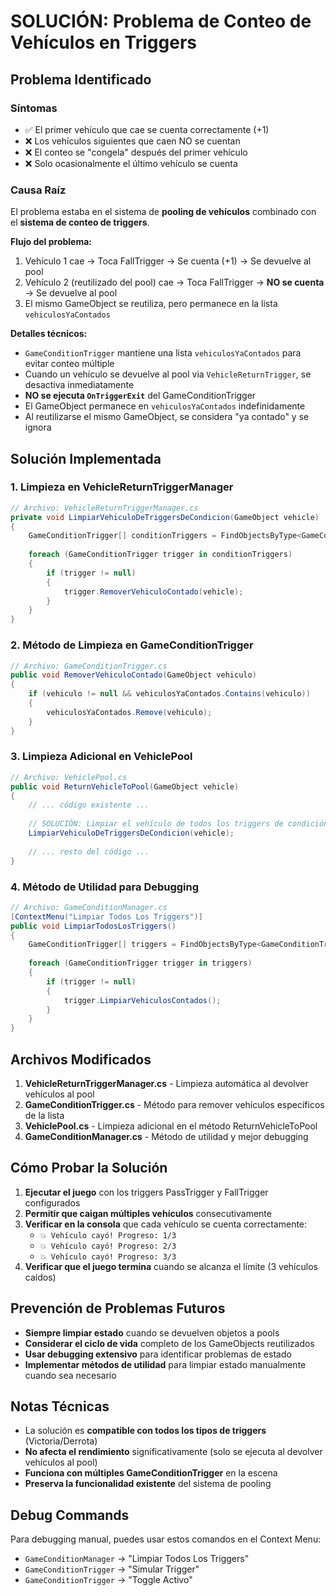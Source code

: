 # SOLUCIÓN: Problema de Conteo de Vehículos en Triggers

## Problema Identificado

### Síntomas
- ✅ El primer vehículo que cae se cuenta correctamente (+1)
- ❌ Los vehículos siguientes que caen NO se cuentan
- ❌ El conteo se "congela" después del primer vehículo
- ❌ Solo ocasionalmente el último vehículo se cuenta

### Causa Raíz
El problema estaba en el sistema de **pooling de vehículos** combinado con el **sistema de conteo de triggers**.

**Flujo del problema:**
1. Vehículo 1 cae → Toca FallTrigger → Se cuenta (+1) → Se devuelve al pool
2. Vehículo 2 (reutilizado del pool) cae → Toca FallTrigger → **NO se cuenta** → Se devuelve al pool
3. El mismo GameObject se reutiliza, pero permanece en la lista `vehiculosYaContados`

**Detalles técnicos:**
- `GameConditionTrigger` mantiene una lista `vehiculosYaContados` para evitar conteo múltiple
- Cuando un vehículo se devuelve al pool via `VehicleReturnTrigger`, se desactiva inmediatamente
- **NO se ejecuta `OnTriggerExit`** del GameConditionTrigger
- El GameObject permanece en `vehiculosYaContados` indefinidamente
- Al reutilizarse el mismo GameObject, se considera "ya contado" y se ignora

## Solución Implementada

### 1. Limpieza en VehicleReturnTriggerManager
```csharp
// Archivo: VehicleReturnTriggerManager.cs
private void LimpiarVehiculoDeTriggersDeCondicion(GameObject vehicle)
{
    GameConditionTrigger[] conditionTriggers = FindObjectsByType<GameConditionTrigger>(FindObjectsSortMode.None);
    
    foreach (GameConditionTrigger trigger in conditionTriggers)
    {
        if (trigger != null)
        {
            trigger.RemoverVehiculoContado(vehicle);
        }
    }
}
```

### 2. Método de Limpieza en GameConditionTrigger
```csharp
// Archivo: GameConditionTrigger.cs
public void RemoverVehiculoContado(GameObject vehiculo)
{
    if (vehiculo != null && vehiculosYaContados.Contains(vehiculo))
    {
        vehiculosYaContados.Remove(vehiculo);
    }
}
```

### 3. Limpieza Adicional en VehiclePool
```csharp
// Archivo: VehiclePool.cs
public void ReturnVehicleToPool(GameObject vehicle)
{
    // ... código existente ...
    
    // SOLUCIÓN: Limpiar el vehículo de todos los triggers de condición
    LimpiarVehiculoDeTriggersDeCondicion(vehicle);
    
    // ... resto del código ...
}
```

### 4. Método de Utilidad para Debugging
```csharp
// Archivo: GameConditionManager.cs
[ContextMenu("Limpiar Todos Los Triggers")]
public void LimpiarTodosLosTriggers()
{
    GameConditionTrigger[] triggers = FindObjectsByType<GameConditionTrigger>(FindObjectsSortMode.None);
    
    foreach (GameConditionTrigger trigger in triggers)
    {
        if (trigger != null)
        {
            trigger.LimpiarVehiculosContados();
        }
    }
}
```

## Archivos Modificados

1. **VehicleReturnTriggerManager.cs** - Limpieza automática al devolver vehículos al pool
2. **GameConditionTrigger.cs** - Método para remover vehículos específicos de la lista
3. **VehiclePool.cs** - Limpieza adicional en el método ReturnVehicleToPool
4. **GameConditionManager.cs** - Método de utilidad y mejor debugging

## Cómo Probar la Solución

1. **Ejecutar el juego** con los triggers PassTrigger y FallTrigger configurados
2. **Permitir que caigan múltiples vehículos** consecutivamente
3. **Verificar en la consola** que cada vehículo se cuenta correctamente:
   - `💥 Vehículo cayó! Progreso: 1/3`
   - `💥 Vehículo cayó! Progreso: 2/3`
   - `💥 Vehículo cayó! Progreso: 3/3`
4. **Verificar que el juego termina** cuando se alcanza el límite (3 vehículos caídos)

## Prevención de Problemas Futuros

- **Siempre limpiar estado** cuando se devuelven objetos a pools
- **Considerar el ciclo de vida** completo de los GameObjects reutilizados
- **Usar debugging extensivo** para identificar problemas de estado
- **Implementar métodos de utilidad** para limpiar estado manualmente cuando sea necesario

## Notas Técnicas

- La solución es **compatible con todos los tipos de triggers** (Victoria/Derrota)
- **No afecta el rendimiento** significativamente (solo se ejecuta al devolver vehículos al pool)
- **Funciona con múltiples GameConditionTrigger** en la escena
- **Preserva la funcionalidad existente** del sistema de pooling

## Debug Commands

Para debugging manual, puedes usar estos comandos en el Context Menu:
- `GameConditionManager` → "Limpiar Todos Los Triggers"
- `GameConditionTrigger` → "Simular Trigger"
- `GameConditionTrigger` → "Toggle Activo"
